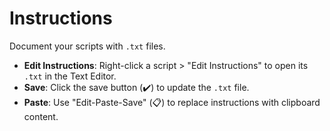 # Instructions

Document your scripts with `.txt` files.

- **Edit Instructions**: Right-click a script > "Edit Instructions" to open its `.txt` in the Text Editor.
- **Save**: Click the save button (✔️) to update the `.txt` file.
- **Paste**: Use "Edit-Paste-Save" (📋) to replace instructions with clipboard content.